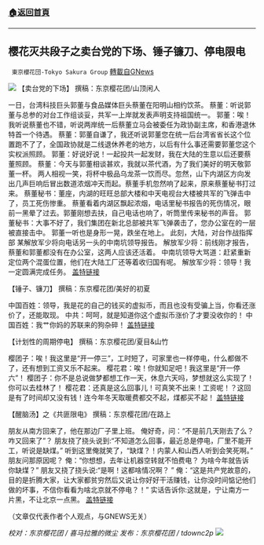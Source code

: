 ###  [:house:返回首頁](https://github.com/ourhimalayas/txt)
---


## 樱花灭共段子之卖台党的下场、锤子镰刀、停电限电
` 東京櫻花団-Tokyo Sakura Group` [轉載自GNews](https://gnews.org/zh-hans/1563432/)

![](https://assets.gnews.org/wp-content/uploads/2021/09/5520a86c72cd670ed59e063f1d4fbb9c.jpg)
【卖台党的下场】
撰稿：东京樱花团/山顶闲人

一日，台湾科技巨头郭董与食品媒体巨头蔡董在阳明山相约饮茶。
蔡董：听说郭董与总参的对台工作组谈妥，共军一上岸就发表声明支持祖国统一。
郭董：唉！我听说蔡董也不错，听说两岸统一后蔡董立马会被委任为政协副主席，和香港退休特首一个待遇。
蔡董：郭董自谦了，我还听说郭董您在统一后台湾省省长这个位置跑不了了，全国政协就是二线退休养老的地方，以后有什么事还需要郭董您这个实权派照顾。
郭董：好说好说！一起投共一起发财，我在大陆的生意以后还要蔡董照顾。
蔡董：今天与郭董相谈甚欢，我就以茶代酒，为了我们美好的明天敬郭董一杯。
两人相视一笑，将杯中极品乌龙茶一饮而尽。忽然，山下内湖区方向发出几声巨响后冒出数道浓烟冲天而起。蔡董手机忽然响了起来，原来蔡董秘书打过来。
蔡董秘书：董座，内湖的旺旺总部大楼和中天电视台大楼被共军的飞弹击中了，员工死伤惨重。
蔡董看着内湖区飘起浓烟，电话里秘书报告的死伤情况，眼前一黑晕了过去。郭董刚想去扶，自己电话也响了，听筒里传来秘书的声音。
郭董秘书：大事不好了，我们集团在新北总部被共军飞弹袭击了，您办公室在的一层被直接击中。
郭董一听也是身形一晃，跌坐在地上。
此刻，大陆，对台作战指挥部
某解放军少将向电话另一头的中南坑领导报告。
解放军少将：前线刚才报告，蔡董和郭董都没有在办公室，这两人应该还活着。
中南坑领导大骂道：赶紧重新定位两个混蛋位置，他们在大陆工厂还等着收归国有呢。
解放军少将：领导！我一定圆满完成任务。
[盖特链接](https://www.gettr.com/post/pc5mpb0f5d)

【锤子、镰刀】
撰稿：东京樱花团/美好的初夏

中国百姓：领导，我是花的自己的钱买的虚拟币，而且也没有受骗上当，你看还涨价了，还能取现。
中共：呵呵，就是知道你这个虚拟币涨价了才要没收你的！
中国百姓：我艹你妈的苏联来的狗杂碎！
[盖特链接](https://www.gettr.com/post/pc7fmddc04)

【计划性的周期停电】
撰稿：东京樱花团/夏目&山竹

樱团子：唉！我这里是“开一停三”，工时短了，可家里也一样停电，什么都做不了，还有想到工资又乐不起来。
樱花君：唉！你就知足吧！我这里是“开一停六”！
樱团子：你不是总说做梦都想工作一天，休息六天吗，梦想就这么实现了！你可以去桂林了！
樱花君：还真是这么回事儿！可真笑不出来！工资呢！？这回是有了时间却又没有钱！连今年冬天取暖费都交不起，煤都买不起！
[盖特链接](https://www.gettr.com/post/pc9asl3809)

【醒脑汤】之《共匪限电》
撰稿：东京樱花团/在路上

朋友从南方回来了，他在那边厂子里上班。
俺好奇，问：“不是前几天刚去了么？咋又回来了”？
朋友挠了挠头说到:“不知道怎么回事，最近总是停电，厂里不能开工，听说是缺煤。”
听到这里俺就笑了，“缺煤？！内蒙人和山西人听到会笑死啊。”
朋友问那原因呢？
俺：“你想想，去年让机器空转就不怕费电？ 为啥今年就告诉你缺煤？”
朋友又挠了挠头说:“是啊！这都啥情况啊？ ”
俺：“这是共产党故意的，目的是折腾大家，让大家都贫穷然后又说让你好好干活赚钱，让你没时间惦记他们做的坏事，不信你看看为啥北京就不停电？！”
实话告诉你:这就是，宁让南方一片黑，不让北京一点黑。
[盖特链接](https://www.gettr.com/post/pcbkoebd55)

（文章仅代表作者个人观点，与GNEWS无关）

*校对：东京樱花团 / 喜马拉雅的微尘*
*发布：东京樱花团 / tdownc2p*
![](https://assets.gnews.org/wp-content/uploads/2021/08/image0-1-36.jpg)
